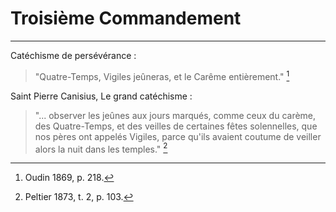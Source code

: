 # Troisième Commandement 

***

Catéchisme de persévérance :

> "Quatre-Temps, Vigiles jeûneras, et le Carême entièrement." [^1]

[^1]: Oudin 1869, p. 218.

Saint Pierre Canisius, Le grand catéchisme :

> "... observer les jeûnes aux jours marqués, comme ceux du carème, des Quatre-Temps, et des veilles de certaines fêtes solennelles, que nos pères ont appelés Vigiles, parce qu'ils avaient coutume de veiller alors la nuit dans les temples." [^2]

[^2]: Peltier 1873, t. 2, p. 103.
